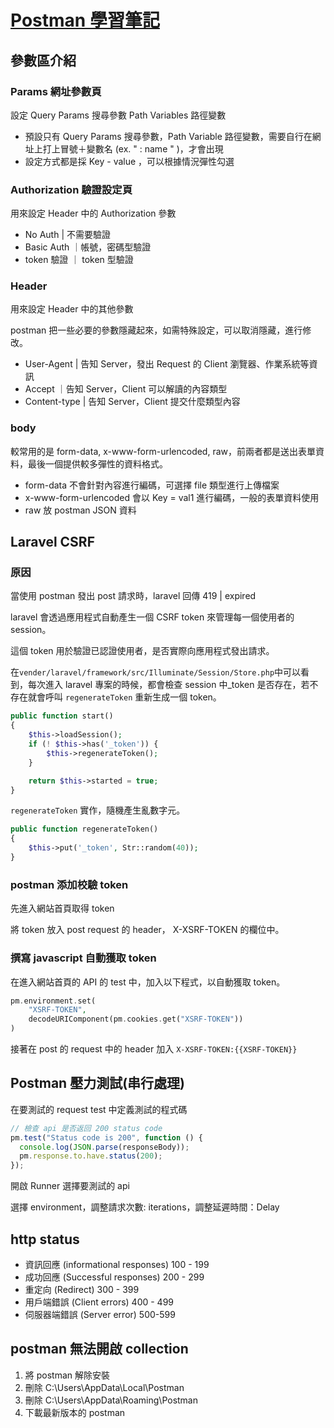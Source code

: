 # [Postman 學習筆記](https://tw.alphacamp.co/blog/postman-api-tutorial-for-beginners)

## 參數區介紹

### Params 網址參數頁

設定 Query Params 搜尋參數 Path Variables 路徑變數

- 預設只有 Query Params 搜尋參數，Path Variable 路徑變數，需要自行在網址上打上冒號＋變數名 (ex. " : name " )，才會出現
- 設定方式都是採 Key - value ，可以根據情況彈性勾選

### Authorization 驗證設定頁

用來設定 Header 中的 Authorization 參數

- No Auth | 不需要驗證
- Basic Auth ｜帳號，密碼型驗證
- token 驗證 ｜ token 型驗證

### Header

用來設定 Header 中的其他參數

postman 把一些必要的參數隱藏起來，如需特殊設定，可以取消隱藏，進行修改。

- User-Agent | 告知 Server，發出 Request 的 Client 瀏覽器、作業系統等資訊
- Accept ｜告知 Server，Client 可以解讀的內容類型
- Content-type | 告知 Server，Client 提交什麼類型內容

### body

較常用的是 form-data, x-www-form-urlencoded, raw，前兩者都是送出表單資料，最後一個提供較多彈性的資料格式。

- form-data 不會針對內容進行編碼，可選擇 file 類型進行上傳檔案
- x-www-form-urlencoded 會以 Key = val1 進行編碼，一般的表單資料使用
- raw 放 postman JSON 資料

## Laravel CSRF

### 原因

當使用 postman 發出 post 請求時，laravel 回傳 419 | expired

laravel 會透過應用程式自動產生一個 CSRF token 來管理每一個使用者的 session。

這個 token 用於驗證已認證使用者，是否實際向應用程式發出請求。

在`vender/laravel/framework/src/Illuminate/Session/Store.php`中可以看到，每次進入 laravel 專案的時候，都會檢查 session 中\_token 是否存在，若不存在就會呼叫 `regenerateToken` 重新生成一個 token。

```php
public function start()
{
    $this->loadSession();
    if (! $this->has('_token')) {
        $this->regenerateToken();
    }

    return $this->started = true;
}
```

`regenerateToken` 實作，隨機產生亂數字元。

```php
public function regenerateToken()
{
    $this->put('_token', Str::random(40));
}
```

### postman 添加校驗 token

先進入網站首頁取得 token

將 token 放入 post request 的 header， X-XSRF-TOKEN 的欄位中。

### 撰寫 javascript 自動獲取 token

在進入網站首頁的 API 的 test 中，加入以下程式，以自動獲取 token。

```php
pm.environment.set(
    "XSRF-TOKEN",
    decodeURIComponent(pm.cookies.get("XSRF-TOKEN"))
)
```

接著在 post 的 request 中的 header 加入 `X-XSRF-TOKEN:{{XSRF-TOKEN}}`

## Postman 壓力測試(串行處理)

在要測試的 request test 中定義測試的程式碼

```javascript
// 檢查 api 是否返回 200 status code
pm.test("Status code is 200", function () {
  console.log(JSON.parse(responseBody));
  pm.response.to.have.status(200);
});
```

開啟 Runner 選擇要測試的 api

選擇 environment，調整請求次數: iterations，調整延遲時間：Delay

## http status

- 資訊回應 (informational responses) 100 - 199
- 成功回應 (Successful responses) 200 - 299
- 重定向 (Redirect) 300 - 399
- 用戶端錯誤 (Client errors) 400 - 499
- 伺服器端錯誤 (Server error) 500-599

## postman 無法開啟 collection

1. 將 postman 解除安裝
2. 刪除 C:\Users\AppData\Local\Postman
3. 刪除 C:\Users\AppData\Roaming\Postman
4. 下載最新版本的 postman
